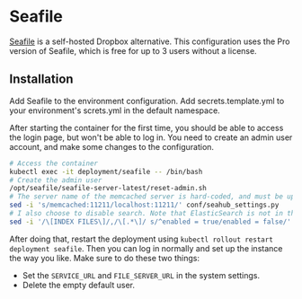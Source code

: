 # Seafile

[Seafile](https://www.seafile.com/en/home/) is a self-hosted Dropbox alternative. This configuration uses the Pro version of Seafile, which is free for up to 3 users without a license. 

## Installation

Add Seafile to the environment configuration. Add secrets.template.yml to your environment's screts.yml in the default namespace.

After starting the container for the first time, you should be able to access the login page, but won't be able to log in. You need to create an admin user account, and make some changes to the configuration.

```bash
# Access the container
kubectl exec -it deployment/seafile -- /bin/bash
# Create the admin user
/opt/seafile/seafile-server-latest/reset-admin.sh
# The server name of the memcached server is hard-coded, and must be updated
sed -i 's/memcached:11211/localhost:11211/' conf/seahub_settings.py
# I also choose to disable search. Note that ElasticSearch is not in the manifests.
sed -i '/\[INDEX FILES\]/,/\[.*\]/ s/^enabled = true/enabled = false/' conf/seafevents.conf
```

After doing that, restart the deployment using `kubectl rollout restart deployment seafile`. Then you can log in normally and set up the instance the way you like. Make sure to do these two things:

- Set the `SERVICE_URL` and `FILE_SERVER_URL` in the system settings.
- Delete the empty default user.

